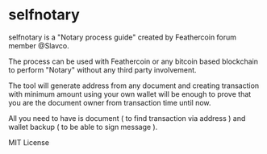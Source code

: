 selfnotary
==========


selfnotary is a "Notary process guide" created by Feathercoin forum member @Slavco. 

The process can be used with Feathercoin or any bitcoin based blockchain to perform "Notary"  without any third party involvement. 

The tool will generate address from any document and creating transaction with minimum amount using your own wallet will be enough to prove that you are the document owner from transaction time until now.

All you need to have is document ( to find transaction via address ) and wallet backup ( to be able to sign message ).


MIT License
